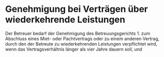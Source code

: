 # Genehmigung bei Verträgen über wiederkehrende Leistungen

Der Betreuer bedarf der Genehmigung des Betreuungsgerichts  1.
 zum Abschluss eines Miet- oder Pachtvertrags oder zu einem anderen Vertrag, durch den der Betreute zu wiederkehrenden Leistungen verpflichtet wird, wenn das Vertragsverhältnis länger als vier Jahre dauern soll, und